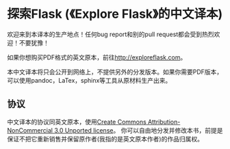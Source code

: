 # 探索Flask (《Explore Flask》的中文译本)

欢迎来到本译本的生产地点！任何bug report和别的pull request都会受到热烈欢迎！不要犹豫！

如果你想购买PDF格式的英文原本，前往<http://exploreflask.com>。

本中文译本将只会公开到网络上，不提供另外的分发版本。如果你需要PDF版本，可以使用pandoc，LaTex，sphinx等工具从原材料生产出来。

## 协议

中文译本的协议同英文原本，使用[Create Commons Attribution-NonCommercial 3.0 Unported license](http://creativecommons.org/licenses/by-nc/3.0/)。
你可以自由地分发并修改本书，前提是保证不把它重新销售并保留原作者(我指的是英文原本作者)的作品归属权。


